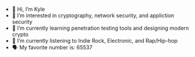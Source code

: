 - 👋 Hi, I’m Kyle
- 👀 I’m interested in cryptography, network security, and appliction security
- 🌱 I’m currently learning penetration testing tools and designing modern crypto
- 🎵 I’m currently listening to Indie Rock, Electronic, and Rap/Hip-hop
- 🗣 My favorite number is: 65537

<!---
kyle-m96/kyle-m96 is a ✨ special ✨ repository because its `README.md` (this file) appears on your GitHub profile.
You can click the Preview link to take a look at your changes.
--->
